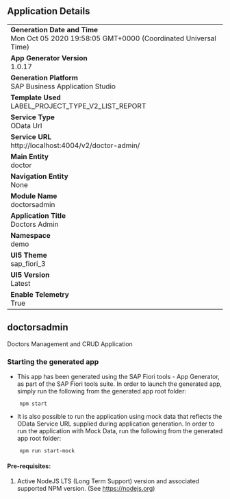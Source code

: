 ## Application Details
|               |
| ------------- |
|**Generation Date and Time**<br>Mon Oct 05 2020 19:58:05 GMT+0000 (Coordinated Universal Time)|
|**App Generator Version**<br>1.0.17|
|**Generation Platform**<br>SAP Business Application Studio|
|**Template Used**<br>LABEL_PROJECT_TYPE_V2_LIST_REPORT|
|**Service Type**<br>OData Url|
|**Service URL**<br>http://localhost:4004/v2/doctor-admin/|
|**Main Entity**<br>doctor|
|**Navigation Entity**<br>None|
|**Module Name**<br>doctorsadmin|
|**Application Title**<br>Doctors Admin|
|**Namespace**<br>demo|
|**UI5 Theme**<br>sap_fiori_3|
|**UI5 Version**<br>Latest |
|**Enable Telemetry**<br>True |

## doctorsadmin

Doctors Management and CRUD Application

### Starting the generated app

-   This app has been generated using the SAP Fiori tools - App Generator, as part of the SAP Fiori tools suite.  In order to launch the generated app, simply run the following from the generated app root folder:

```
    npm start
```

- It is also possible to run the application using mock data that reflects the OData Service URL supplied during application generation.  In order to run the application with Mock Data, run the following from the generated app root folder:

```
    npm run start-mock
```


#### Pre-requisites:

1. Active NodeJS LTS (Long Term Support) version and associated supported NPM version.  (See https://nodejs.org)



